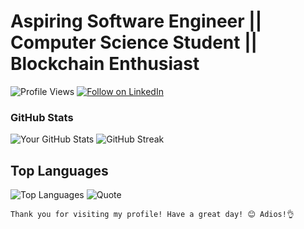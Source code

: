 # Aspiring Software Engineer || Computer Science Student || Blockchain Enthusiast

![Profile Views](https://komarev.com/ghpvc/?username=levywanke&color=blueviolet) [![Follow on LinkedIn](https://img.shields.io/badge/Follow%20on%20LinkedIn-0A66C2?style=for-the-badge&logo=linkedin&logoColor=white)](https://www.linkedin.com/comm/mynetwork/discovery-see-all?usecase=PEOPLE_FOLLOWS&followMember=levy-wanyonyi-462b46263)


### GitHub Stats

![Your GitHub Stats](https://github-readme-stats.vercel.app/api?username=levywanke&show_icons=true&theme=radical)  ![GitHub Streak](https://github-readme-streak-stats.herokuapp.com/?user=levywanke&theme=radical)


## Top Languages

![Top Languages](https://github-readme-stats.vercel.app/api/top-langs/?username=levywanke&layout=compact&theme=radical)   ![Quote](https://quotes-github-readme.vercel.app/api?type=horizontal&theme=radical)





`Thank you for visiting my profile! Have a great day! 😊 Adios!👌`

